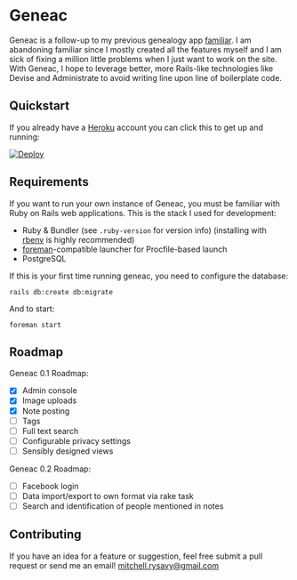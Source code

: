 # Geneac

Geneac is a follow-up to my previous genealogy app [familiar](https://github.com/mrysav/familiar). I am abandoning familiar since I mostly created all the features myself and I am sick of fixing a million little problems when I just want to work on the site. With Geneac, I hope to leverage better, more Rails-like technologies like Devise and Administrate to avoid writing line upon line of boilerplate code.

## Quickstart

If you already have a [Heroku](https://heroku.com) account you can click this to get up and running:

[![Deploy](https://www.herokucdn.com/deploy/button.svg)](https://heroku.com/deploy)

## Requirements

If you want to run your own instance of Geneac, you must be familiar with Ruby on Rails web applications. This is the stack I used for development:

* Ruby & Bundler (see `.ruby-version` for version info) (installing with [rbenv](https://github.com/sstephenson/rbenv) is highly recommended)
* [foreman](https://github.com/ddollar/foreman)-compatible launcher for Procfile-based launch
* PostgreSQL

If this is your first time running geneac, you need to configure the database:

    rails db:create db:migrate

And to start:

    foreman start

## Roadmap

Geneac 0.1 Roadmap:

* [x] Admin console
* [x] Image uploads
* [x] Note posting
* [ ] Tags
* [ ] Full text search
* [ ] Configurable privacy settings
* [ ] Sensibly designed views

Geneac 0.2 Roadmap:

* [ ] Facebook login
* [ ] Data import/export to own format via rake task
* [ ] Search and identification of people mentioned in notes

Contributing
---

If you have an idea for a feature or suggestion, feel free submit a pull request or send me an email! [mitchell.rysavy@gmail.com](mailto:mitchell.rysavy@gmail.com)
